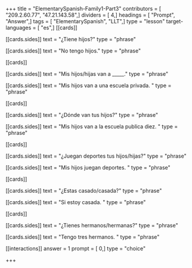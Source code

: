 +++
title = "ElementarySpanish-Family1-Part3"
contributors = [ "209.2.60.77", "47.21.143.58",]
dividers = [ 4,]
headings = [ "Prompt", "Answer",]
tags = [ "ElementarySpanish", "LLT",]
type = "lesson"
target-languages = [ "es",]
[[cards]]

[[cards.sides]]
text = "¿Tiene hijos?"
type = "phrase"

[[cards.sides]]
text = "No tengo hijos."
type = "phrase"

[[cards]]

[[cards.sides]]
text = "Mis hijos/hijas van a _____."
type = "phrase"

[[cards.sides]]
text = "Mis hijos van a una escuela privada. "
type = "phrase"

[[cards]]

[[cards.sides]]
text = "¿Dónde van tus hijos?"
type = "phrase"

[[cards.sides]]
text = "Mis hijos van a la escuela publica diez. "
type = "phrase"

[[cards]]

[[cards.sides]]
text = "¿Juegan deportes tus hijos/hijas?"
type = "phrase"

[[cards.sides]]
text = "Mis hijos juegan deportes. "
type = "phrase"

[[cards]]

[[cards.sides]]
text = "¿Estas casado/casada?"
type = "phrase"

[[cards.sides]]
text = "Si estoy casada. "
type = "phrase"

[[cards]]

[[cards.sides]]
text = "¿Tienes hermanos/hermanas?"
type = "phrase"

[[cards.sides]]
text = "Tengo tres hermanos. "
type = "phrase"

[[interactions]]
answer = 1
prompt = [ 0,]
type = "choice"

+++
